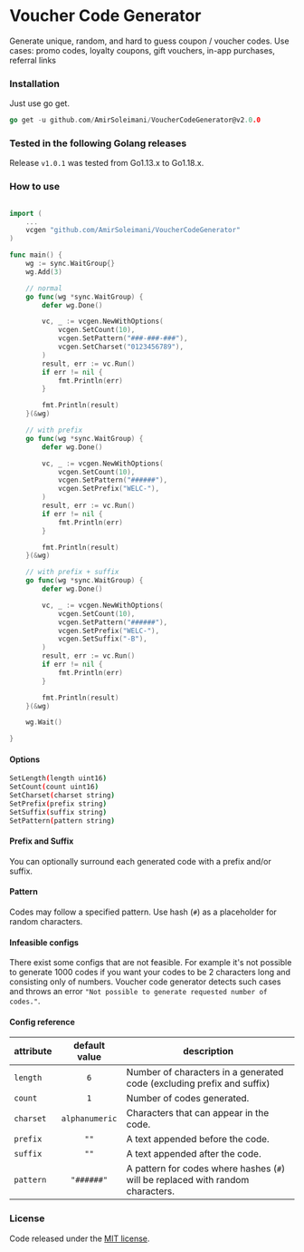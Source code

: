 # Voucher Code Generator

Generate unique, random, and hard to guess coupon / voucher codes. Use cases: promo codes, loyalty coupons, gift vouchers, in-app purchases, referral links

### Installation

Just use go get.
```go
go get -u github.com/AmirSoleimani/VoucherCodeGenerator@v2.0.0
```

### Tested in the following Golang releases
Release `v1.0.1` was tested from Go1.13.x to Go1.18.x.

### How to use

```go

import (
	...
	vcgen "github.com/AmirSoleimani/VoucherCodeGenerator"
)

func main() {
	wg := sync.WaitGroup{}
	wg.Add(3)

	// normal
	go func(wg *sync.WaitGroup) {
		defer wg.Done()

		vc, _ := vcgen.NewWithOptions(
			vcgen.SetCount(10),
			vcgen.SetPattern("###-###-###"),
			vcgen.SetCharset("0123456789"),
		)
		result, err := vc.Run()
		if err != nil {
			fmt.Println(err)
		}

		fmt.Println(result)
	}(&wg)

	// with prefix
	go func(wg *sync.WaitGroup) {
		defer wg.Done()

		vc, _ := vcgen.NewWithOptions(
			vcgen.SetCount(10),
			vcgen.SetPattern("######"),
			vcgen.SetPrefix("WELC-"),
		)
		result, err := vc.Run()
		if err != nil {
			fmt.Println(err)
		}

		fmt.Println(result)
	}(&wg)

	// with prefix + suffix
	go func(wg *sync.WaitGroup) {
		defer wg.Done()

		vc, _ := vcgen.NewWithOptions(
			vcgen.SetCount(10),
			vcgen.SetPattern("######"),
			vcgen.SetPrefix("WELC-"),
			vcgen.SetSuffix("-B"),
		)
		result, err := vc.Run()
		if err != nil {
			fmt.Println(err)
		}

		fmt.Println(result)
	}(&wg)

	wg.Wait()

}
```

#### Options
```sh
SetLength(length uint16)
SetCount(count uint16)
SetCharset(charset string)
SetPrefix(prefix string)
SetSuffix(suffix string)
SetPattern(pattern string)
```

#### Prefix and Suffix

You can optionally surround each generated code with a prefix and/or suffix.

#### Pattern

Codes may follow a specified pattern. Use hash (`#`) as a placeholder for random characters. 

#### Infeasible configs

There exist some configs that are not feasible. For example it's not possible to generate 1000 codes if you want
your codes to be 2 characters long and consisting only of numbers. Voucher code generator detects such cases and
throws an error `"Not possible to generate requested number of codes."`.

#### Config reference

| attribute        | default value  | description                                                                     |
|------------------|:--------------:|---------------------------------------------------------------------------------|
| `length`         | `6`            | Number of characters in a generated code (excluding prefix and suffix)         |
| `count`          | `1`            | Number of codes generated.                                                      |
| `charset`        | `alphanumeric` | Characters that can appear in the code.                                         |
| `prefix`         | `""`           | A text appended before the code.                                                |
| `suffix`        | `""`           | A text appended after the code.                                                 |
| `pattern`        | `"######"`   | A pattern for codes where hashes (`#`) will be replaced with random characters. |


### License

Code released under the [MIT license](LICENSE).